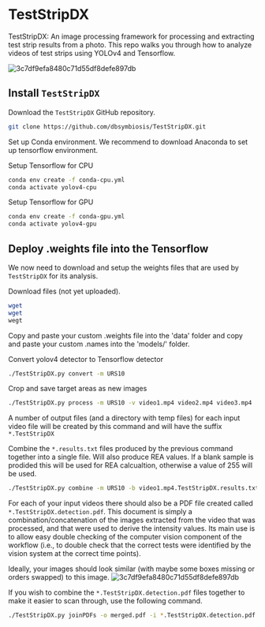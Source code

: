 # TestStripDX

TestStripDX: An image processing framework for processing and extracting test strip results from a photo.
This repo walks you through how to analyze videos of test strips using YOLOv4 and Tensorflow.

![3c7df9efa8480c71d55df8defe897db](https://user-images.githubusercontent.com/99760789/156899115-35268c08-938d-4c40-8d95-a781382dfe52.png)

## Install `TestStripDX`

Download the `TestStripDX` GitHub repository.

```bash
git clone https://github.com/dbsymbiosis/TestStripDX.git
```

Set up Conda environment.
We recommend to download Anaconda to set up tensorflow environment.

Setup Tensorflow for CPU
```bash
conda env create -f conda-cpu.yml
conda activate yolov4-cpu
```

Setup Tensorflow for GPU
```bash
conda env create -f conda-gpu.yml
conda activate yolov4-gpu
```

## Deploy .weights file into the Tensorflow

We now need to download and setup the weights files that are used by `TestStripDX` for its analysis.


Download files (not yet uploaded).
```bash
wget 
wget 
wegt
```
Copy and paste your custom .weights file into the 'data' folder and copy and paste your custom .names into the 'models/' folder.


Convert yolov4 detector to Tensorflow detector
```bash
./TestStripDX.py convert -m URS10
```


Crop and save target areas as new images
```bash
./TestStripDX.py process -m URS10 -v video1.mp4 video2.mp4 video3.mp4 .. ..
```

A number of output files (and a directory with temp files) for each input video file will be created by this command and will have the suffix `*.TestStripDX`

Combine the `*.results.txt` files produced by the previous command together into a single file.
Will also produce REA values. If a blank sample is prodided this will be used for REA calcualtion, otherwise a value of 255 will be used.
```bash
./TestStripDX.py combine -m URS10 -b video1.mp4.TestStripDX.results.txt -t video2.mp4.TestStripDX.results.txt video3.mp4.TestStripDX.results.txt -o combined_results.txt
```

For each of your input videos there should also be a PDF file created called `*.TestStripDX.detection.pdf`. This document is simply a combination/concatenation of the images extracted from the video that was processed, and that were used to derive the intensity values. Its main use is to allow easy double checking of the computer vision component of the workflow (i.e., to double check that the correct tests were identified by the vision system at the correct time points).

Ideally, your images should look similar (with maybe some boxes missing or orders swapped) to this image.
![3c7df9efa8480c71d55df8defe897db](https://user-images.githubusercontent.com/99760789/156899115-35268c08-938d-4c40-8d95-a781382dfe52.png)


If you wish to combine the `*.TestStripDX.detection.pdf` files together to make it easier to scan through, use the following command.
```bash
./TestStripDX.py joinPDFs -o merged.pdf -i *.TestStripDX.detection.pdf
```


